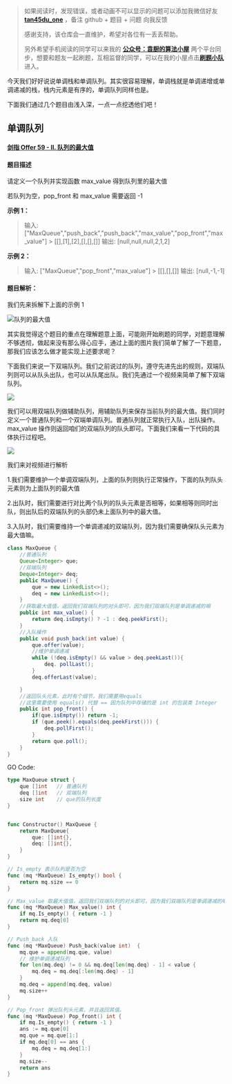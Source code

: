 > 如果阅读时，发现错误，或者动画不可以显示的问题可以添加我微信好友 **[tan45du_one](https://raw.githubusercontent.com/tan45du/tan45du.github.io/master/个人微信.15egrcgqd94w.jpg)** ，备注 github + 题目 + 问题 向我反馈
>
> 感谢支持，该仓库会一直维护，希望对各位有一丢丢帮助。
>
> 另外希望手机阅读的同学可以来我的 <u>[**公众号：袁厨的算法小屋**](https://raw.githubusercontent.com/tan45du/test/master/微信图片_20210320152235.2pthdebvh1c0.png)</u> 两个平台同步，想要和题友一起刷题，互相监督的同学，可以在我的小屋点击<u>[**刷题小队**](https://raw.githubusercontent.com/tan45du/test/master/微信图片_20210320152235.2pthdebvh1c0.png)</u>进入。

今天我们好好说说单调栈和单调队列。其实很容易理解，单调栈就是单调递增或单调递减的栈，栈内元素是有序的，单调队列同样也是。

下面我们通过几个题目由浅入深，一点一点挖透他们吧！

## 单调队列

#### [剑指 Offer 59 - II. 队列的最大值](https://leetcode-cn.com/problems/dui-lie-de-zui-da-zhi-lcof/)

#### 题目描述

请定义一个队列并实现函数 max_value 得到队列里的最大值

若队列为空，pop_front 和 max_value 需要返回 -1

**示例 1：**

> 输入: ["MaxQueue","push_back","push_back","max_value","pop_front","max_value"] > [[],[1],[2],[],[],[]]
> 输出: [null,null,null,2,1,2]

**示例 2：**

> 输入:
> ["MaxQueue","pop_front","max_value"] > [[],[],[]]
> 输出: [null,-1,-1]

#### 题目解析：

我们先来拆解下上面的示例 1

![队列的最大值](https://cdn.jsdelivr.net/gh/tan45du/github.io.phonto2@master/myphoto/队列的最大值.6bfapy4zf1g0.png)

其实我觉得这个题目的重点在理解题意上面，可能刚开始刷题的同学，对题意理解不够透彻，做起来没有那么得心应手，通过上面的图片我们简单了解了一下题意，那我们应该怎么做才能实现上述要求呢？

下面我们来说一下双端队列。我们之前说过的队列，遵守先进先出的规则，双端队列则可以从队头出队，也可以从队尾出队。我们先通过一个视频来简单了解下双端队列。

![](https://img-blog.csdnimg.cn/20210319154950406.gif)

我们可以用双端队列做辅助队列，用辅助队列来保存当前队列的最大值。我们同时定义一个普通队列和一个双端单调队列。普通队列就正常执行入队，出队操作。max_value 操作则返回咱们的双端队列的队头即可。下面我们来看一下代码的具体执行过程吧。

![](https://img-blog.csdnimg.cn/20210319154716931.gif)

我们来对视频进行解析

1.我们需要维护一个单调双端队列，上面的队列则执行正常操作，下面的队列队头元素则为上面队列的最大值

2.出队时，我们需要进行对比两个队列的队头元素是否相等，如果相等则同时出队，则出队后的双端队列的头部仍未上面队列中的最大值。

3.入队时，我们需要维持一个单调递减的双端队列，因为我们需要确保队头元素为最大值嘛。

```java
class MaxQueue {
    //普通队列
    Queue<Integer> que;
    //双端队列
    Deque<Integer> deq;
    public MaxQueue() {
        que = new LinkedList<>();
        deq = new LinkedList<>();
    }
    //获取最大值值，返回我们双端队列的对头即可，因为我们双端队列是单调递减的嘛
    public int max_value() {
        return deq.isEmpty() ? -1 : deq.peekFirst();
    }
    //入队操作
    public void push_back(int value) {
        que.offer(value);
        //维护单调递减
        while (!deq.isEmpty() && value > deq.peekLast()){
            deq. pollLast();
        }
        deq.offerLast(value);

    }
    //返回队头元素，此时有个细节，我们需要用equals
    //这里需要使用 equals() 代替 == 因为队列中存储的是 int 的包装类 Integer
    public int pop_front() {
        if(que.isEmpty()) return -1;
        if (que.peek().equals(deq.peekFirst())) {
            deq.pollFirst();
        }
        return que.poll();
    }
}
```

GO Code:

```go
type MaxQueue struct {
    que []int	// 普通队列
    deq []int	// 双端队列
    size int	// que的队列长度
}


func Constructor() MaxQueue {
    return MaxQueue{
        que: []int{},
        deq: []int{},
    }
}

// Is_empty 表示队列是否为空
func (mq *MaxQueue) Is_empty() bool {
    return mq.size == 0
}

// Max_value 取最大值值，返回我们双端队列的对头即可，因为我们双端队列是单调递减的嘛
func (mq *MaxQueue) Max_value() int {
    if mq.Is_empty() { return -1 }
    return mq.deq[0]
}

// Push_back 入队
func (mq *MaxQueue) Push_back(value int)  {
    mq.que = append(mq.que, value)
    // 维护单调递减队列
    for len(mq.deq) != 0 && mq.deq[len(mq.deq) - 1] < value {
        mq.deq = mq.deq[:len(mq.deq) - 1]
    }
    mq.deq = append(mq.deq, value)
    mq.size++
}

// Pop_front 弹出队列头元素，并且返回其值。
func (mq *MaxQueue) Pop_front() int {
    if mq.Is_empty() { return -1 }
    ans := mq.que[0]
    mq.que = mq.que[1:]
    if mq.deq[0] == ans {
        mq.deq = mq.deq[1:]
    }
    mq.size--
    return ans
}
```

###
